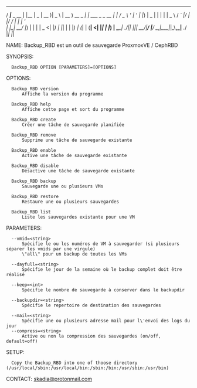   ____           _     ____  ____  ____    ____             _
 / ___|___ _ __ | |__ |  _ \| __ )|  _ \  | __ )  __ _  ___| | ___   _ _ __
| |   / _ \ '_ \| '_ \| |_) |  _ \| | | | |  _ \ / _` |/ __| |/ / | | | '_ \
| |__|  __/ |_) | | | |  _ <| |_) | |_| | | |_) | (_| | (__|   <| |_| | |_) |
 \____\___| .__/|_| |_|_| \_\____/|____/  |____/ \__,_|\___|_|\_\\__,_| .__/
        |_|                                                         |_|

NAME:
      Backup_RBD est un outil de sauvegarde ProxmoxVE / CephRBD

SYNOPSIS:

      Backup_RBD OPTION [PARAMETERS]=[OPTIONS]

OPTIONS:

      Backup_RBD version
          Affiche la version du programme

      Backup_RBD help
          Affiche cette page et sort du programme

      Backup_RBD create
          Créer une tâche de sauvegarde planifiée

      Backup_RBD remove
          Supprime une tâche de sauvegarde existante

      Backup_RBD enable
          Active une tâche de sauvegarde existante

      Backup_RBD disable
          Désactive une tâche de sauvegarde existante

      Backup_RBD backup
          Sauvegarde une ou plusieurs VMs

      Backup_RBD restore
          Restaure une ou plusieurs sauvegardes

      Backup_RBD list
          Liste les sauvegardes existante pour une VM

PARAMETERS:

      --vmid=<string>
          Spécifie le ou les numéros de VM à sauvegarder (si plusieurs séparer les vmids par une virgule)
          \"all\" pour un backup de toutes les VMs

      --dayfull=<string>
          Spécifie le jour de la semaine où le backup complet doit être réalisé

      --keep=<int>
          Spécifie le nombre de sauvegarde à conserver dans le backupdir

      --backupdir=<string>
          Spécifie le repertoire de destination des sauvegardes

      --mail=<string>
          Spécifie une ou plusieurs adresse mail pour l\'envoi des logs du jour
      --compress=<string>
          Active ou non la compression des sauvegardes (on/off, default=off)

SETUP:

      Copy the Backup_RBD into one of thoose directory (/usr/local/sbin:/usr/local/bin:/sbin:/bin:/usr/sbin:/usr/bin)

CONTACT:
      skadia@protonmail.com
